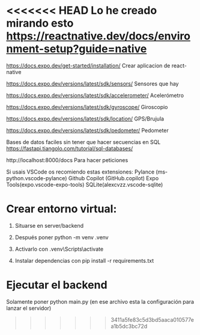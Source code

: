 <<<<<<< HEAD
Lo he creado mirando esto https://reactnative.dev/docs/environment-setup?guide=native
=======
https://docs.expo.dev/get-started/installation/ Crear aplicacion de react-native

https://docs.expo.dev/versions/latest/sdk/sensors/ Sensores que hay

https://docs.expo.dev/versions/latest/sdk/accelerometer/ Acelerómetro

https://docs.expo.dev/versions/latest/sdk/gyroscope/ Giroscopio

https://docs.expo.dev/versions/latest/sdk/location/ GPS/Brujula

https://docs.expo.dev/versions/latest/sdk/pedometer/ Pedometer

Bases de datos faciles sin tener que hacer secuencias en SQL
https://fastapi.tiangolo.com/tutorial/sql-databases/

http://localhost:8000/docs Para hacer peticiones

Si usais VSCode os recomiendo estas extensiones:
Pylance (ms-python.vscode-pylance)
Github Copilot (GitHub.copilot)
Expo Tools(expo.vscode-expo-tools)
SQLite(alexcvzz.vscode-sqlite)

# Crear entorno virtual:

1. Situarse en server/backend

2. Después poner python -m venv .venv

3. Activarlo con .venv\Scripts\activate

4. Instalar dependencias con pip install -r requirements.txt

# Ejecutar el backend

Solamente poner python main.py (en ese archivo esta la configuración para lanzar el servidor)
>>>>>>> 3411a5fe83c5d3bd5aaca010577ea1b5dc3bc72d
